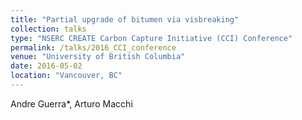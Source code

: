 ```yaml
---
title: "Partial upgrade of bitumen via visbreaking"
collection: talks
type: "NSERC CREATE Carbon Capture Initiative (CCI) Conference"
permalink: /talks/2016_CCI_conference
venue: "University of British Columbia"
date: 2016-05-02
location: "Vancouver, BC"
---
```


Andre Guerra*, Arturo Macchi